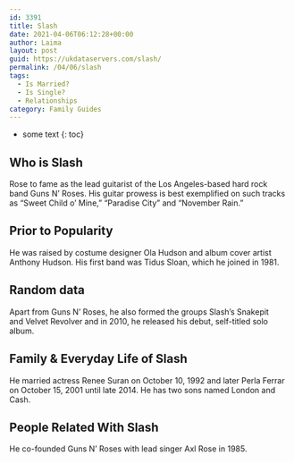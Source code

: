 ```yaml
---
id: 3391
title: Slash
date: 2021-04-06T06:12:28+00:00
author: Laima
layout: post
guid: https://ukdataservers.com/slash/
permalink: /04/06/slash
tags:
  - Is Married?
  - Is Single?
  - Relationships
category: Family Guides
---
```


* some text
{: toc}


## Who is Slash
                  
                  
                  
Rose to fame as the lead guitarist of the Los Angeles-based hard rock band Guns N&#8217; Roses. His guitar prowess is best exemplified on such tracks as &#8220;Sweet Child o&#8217; Mine,&#8221; &#8220;Paradise City&#8221; and &#8220;November Rain.&#8221;
                  
              
            
              
            
                
                
                
## Prior to Popularity
                  
                  
                  
He was raised by costume designer Ola Hudson and album cover artist Anthony Hudson. His first band was Tidus Sloan, which he joined in 1981. 
                  
              
            
              
            
                
                
                
## Random data
                  
                  
                  
Apart from Guns N&#8217; Roses, he also formed the groups Slash&#8217;s Snakepit and Velvet Revolver and in 2010, he released his debut, self-titled solo album.
                  
              
            
              
            
                
                
                
## Family & Everyday Life of Slash
                  
                  
                  
He married actress Renee Suran on October 10, 1992 and later Perla Ferrar on October 15, 2001 until late 2014. He has two sons named London and Cash.
                  
              
            
              
            
                
                
                
## People Related With Slash
                  
                  
                  
He co-founded Guns N&#8217; Roses with lead singer Axl Rose in 1985.
                  
              
            
              
            
                
              
            
              
              
            
            
              
            
          
          
          